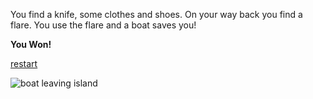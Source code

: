 You find a knife, some clothes and shoes.
On your way back you find a flare.
You use the flare and a boat saves you!

**You Won!**

[restart](../../startgame.md)

![boat leaving island](https://images.pond5.com/boat-wake-aft-leaving-island-023813621_prevstill.jpeg)